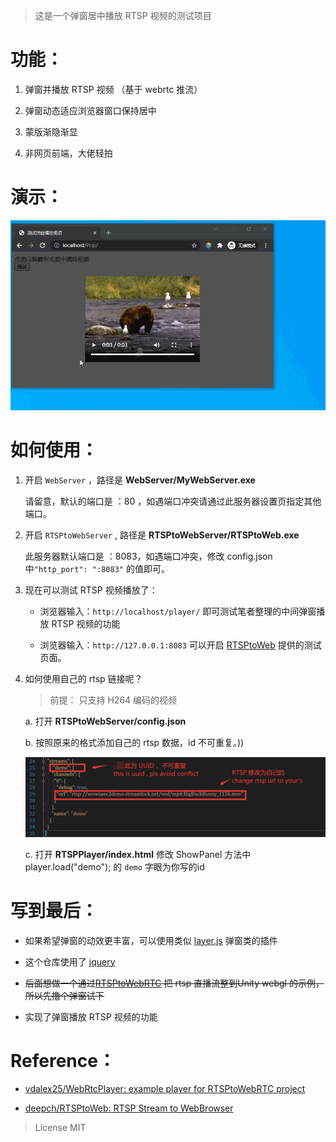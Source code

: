 > 这是一个弹窗居中播放 RTSP 视频的测试项目

# 功能：

1. 弹窗并播放 RTSP 视频 （基于 webrtc 推流）

2. 弹窗动态适应浏览器窗口保持居中

3. 蒙版渐隐渐显

4. 非网页前端，大佬轻拍

# 演示：

![](./Doc/popup.gif)



# 如何使用：

1. 开启 ``WebServer`` ，路径是 **WebServer/MyWebServer.exe**
   
   请留意，默认的端口是 ：80 ，如遇端口冲突请通过此服务器设置页指定其他端口。

2. 开启 ``RTSPtoWebServer`` , 路径是 **RTSPtoWebServer/RTSPtoWeb.exe**
   
   此服务器默认端口是 ：8083，如遇端口冲突，修改 config.json 中``"http_port": ":8083"`` 的值即可。

3. 现在可以测试 RTSP 视频播放了：
   
   * 浏览器输入：``http://localhost/player/`` 即可测试笔者整理的中间弹窗播放 RTSP 视频的功能
   
   * 浏览器输入：``http://127.0.0.1:8083`` 可以开启 [RTSPtoWeb](https://github.com/deepch/RTSPtoWeb) 提供的测试页面。

4. 如何使用自己的 rtsp 链接呢？
   
   > 前提： 只支持 H264 编码的视频
   
   a. 打开 **RTSPtoWebServer/config.json** 
   
   b. 按照原来的格式添加自己的 rtsp 数据，id 不可重复。))
   
   ![](./doc/config.png)
   
   c. 打开 **RTSPPlayer/index.html** 修改 ShowPanel 方法中 player.load("demo");  的 ``demo`` 字眼为你写的id

 

# 写到最后：

* 如果希望弹窗的动效更丰富，可以使用类似 [layer.js](http://www.h-ui.net/lib/layer.js.shtml) 弹窗类的插件

* 这个仓库使用了 [jquery](https://github.com/jquery/jquery)

* ~~后面想做一个通过[RTSPtoWebRTC](https://github.com/deepch/RTSPtoWebRTC) 把 rtsp 直播流整到Unity webgl 的示例，所以先撸个弹窗试下~~

* 实现了弹窗播放 RTSP 视频的功能

# Reference：

* [vdalex25/WebRtcPlayer: example player for RTSPtoWebRTC project ](https://github.com/vdalex25/WebRtcPlayer)

* [deepch/RTSPtoWeb: RTSP Stream to WebBrowser](https://github.com/deepch/RTSPtoWeb)

> License MIT 
